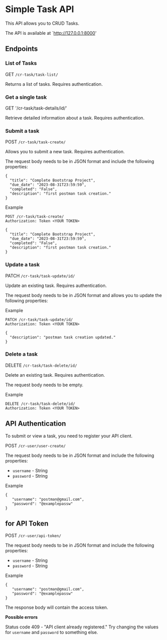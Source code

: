 # Simple Task API #

This API allows you to CRUD Tasks.

The API is available at `http://127.0.0.1:8000'

## Endpoints ##


### List of Tasks ###

GET `/cr-task/task-list/`

Returns a list of tasks. Requires authentication.


### Get a single task ###

GET '/cr-task/task-details/id/'

Retrieve detailed information about a task. Requires authentication.


### Submit a task ###

POST `/cr-task/task-create/`

Allows you to submit a new task. Requires authentication.

The request body needs to be in JSON format and include the following properties:

```
{
  "title": "Complete Bootstrap Project",
  "due_date": "2023-08-31T23:59:59",
  "completed": "False",
  "description": "first postman task creation."
}
```

Example
```
POST /cr-task/task-create/
Authorization: Token <YOUR TOKEN>

{
  "title": "Complete Bootstrap Project",
  "due_date": "2023-08-31T23:59:59",
  "completed": "False",
  "description": "first postman task creation."
}
```


### Update a task ###

PATCH `/cr-task/task-update/id/`

Update an existing task. Requires authentication.

The request body needs to be in JSON format and allows you to update the following properties:


 Example
```
PATCH /cr-task/task-update/id/
Authorization: Token <YOUR TOKEN>

{
  "description": "postman task creation updated."
}
```

### Delete a task ###

DELETE `/cr-task/task-delete/id/`

Delete an existing task. Requires authentication.

The request body needs to be empty.

 Example
```
DELETE /cr-task/task-delete/id/
Authorization: Token <YOUR TOKEN>
```

## API Authentication ##

To submit or view a task, you need to register your API client.

POST `/cr-user/user-create/`

The request body needs to be in JSON format and include the following properties:

 - `username` - String
 - `password` - String

 Example

 ```
 {
    "username": "postman@gmail.com",
    "password": "@examplepassw"
}
 ```


## for API Token ##

POST `/cr-user/api-token/`

The request body needs to be in JSON format and include the following properties:

 - `username` - String
 - `password` - String

 Example

 ```
 {
    "username": "postman@gmail.com",
    "password": "@examplepassw"
}
 ```

The response body will contain the access token.

**Possible errors**

Status code 409 - "API client already registered." Try changing the values for `username` and `password` to something else.
